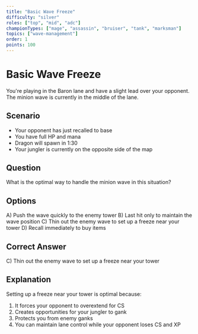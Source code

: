 ```yaml
---
title: "Basic Wave Freeze"
difficulty: "silver"
roles: ["top", "mid", "adc"]
championTypes: ["mage", "assassin", "bruiser", "tank", "marksman"]
topics: ["wave-management"]
order: 1
points: 100
---
```


# Basic Wave Freeze

You're playing in the Baron lane and have a slight lead over your opponent. The minion wave is currently in the middle of the lane.

## Scenario
- Your opponent has just recalled to base
- You have full HP and mana
- Dragon will spawn in 1:30
- Your jungler is currently on the opposite side of the map

## Question
What is the optimal way to handle the minion wave in this situation?

## Options
A) Push the wave quickly to the enemy tower
B) Last hit only to maintain the wave position
C) Thin out the enemy wave to set up a freeze near your tower
D) Recall immediately to buy items

## Correct Answer
C) Thin out the enemy wave to set up a freeze near your tower

## Explanation
Setting up a freeze near your tower is optimal because:
1. It forces your opponent to overextend for CS
2. Creates opportunities for your jungler to gank
3. Protects you from enemy ganks
4. You can maintain lane control while your opponent loses CS and XP 